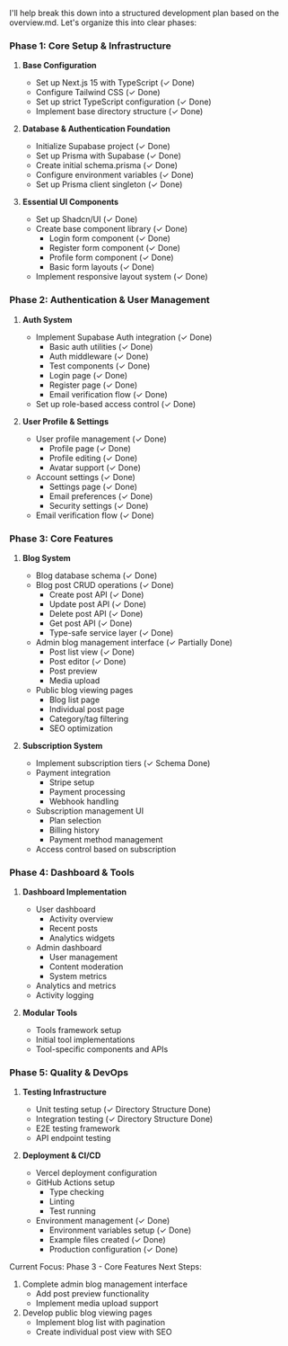 I'll help break this down into a structured development plan based on the overview.md. Let's organize this into clear phases:

### Phase 1: Core Setup & Infrastructure
1. **Base Configuration**
   - Set up Next.js 15 with TypeScript (✓ Done)
   - Configure Tailwind CSS (✓ Done)
   - Set up strict TypeScript configuration (✓ Done)
   - Implement base directory structure (✓ Done)

2. **Database & Authentication Foundation**
   - Initialize Supabase project (✓ Done)
   - Set up Prisma with Supabase (✓ Done)
   - Create initial schema.prisma (✓ Done)
   - Configure environment variables (✓ Done)
   - Set up Prisma client singleton (✓ Done)

3. **Essential UI Components**
   - Set up Shadcn/UI (✓ Done)
   - Create base component library (✓ Done)
     - Login form component (✓ Done)
     - Register form component (✓ Done)
     - Profile form component (✓ Done)
     - Basic form layouts (✓ Done)
   - Implement responsive layout system (✓ Done)

### Phase 2: Authentication & User Management
1. **Auth System**
   - Implement Supabase Auth integration (✓ Done)
     - Basic auth utilities (✓ Done)
     - Auth middleware (✓ Done)
     - Test components (✓ Done)
     - Login page (✓ Done)
     - Register page (✓ Done)
     - Email verification flow (✓ Done)
   - Set up role-based access control (✓ Done)

2. **User Profile & Settings**
   - User profile management (✓ Done)
     - Profile page (✓ Done)
     - Profile editing (✓ Done)
     - Avatar support (✓ Done)
   - Account settings (✓ Done)
     - Settings page (✓ Done)
     - Email preferences (✓ Done)
     - Security settings (✓ Done)
   - Email verification flow (✓ Done)

### Phase 3: Core Features
1. **Blog System**
   - Blog database schema (✓ Done)
   - Blog post CRUD operations (✓ Done)
     - Create post API (✓ Done)
     - Update post API (✓ Done)
     - Delete post API (✓ Done)
     - Get post API (✓ Done)
     - Type-safe service layer (✓ Done)
   - Admin blog management interface (✓ Partially Done)
     - Post list view (✓ Done)
     - Post editor (✓ Done)
     - Post preview
     - Media upload
   - Public blog viewing pages
     - Blog list page
     - Individual post page
     - Category/tag filtering
     - SEO optimization

2. **Subscription System**
   - Implement subscription tiers (✓ Schema Done)
   - Payment integration
     - Stripe setup
     - Payment processing
     - Webhook handling
   - Subscription management UI
     - Plan selection
     - Billing history
     - Payment method management
   - Access control based on subscription

### Phase 4: Dashboard & Tools
1. **Dashboard Implementation**
   - User dashboard
     - Activity overview
     - Recent posts
     - Analytics widgets
   - Admin dashboard
     - User management
     - Content moderation
     - System metrics
   - Analytics and metrics
   - Activity logging

2. **Modular Tools**
   - Tools framework setup
   - Initial tool implementations
   - Tool-specific components and APIs

### Phase 5: Quality & DevOps
1. **Testing Infrastructure**
   - Unit testing setup (✓ Directory Structure Done)
   - Integration testing (✓ Directory Structure Done)
   - E2E testing framework
   - API endpoint testing

2. **Deployment & CI/CD**
   - Vercel deployment configuration
   - GitHub Actions setup
     - Type checking
     - Linting
     - Test running
   - Environment management (✓ Done)
     - Environment variables setup (✓ Done)
     - Example files created (✓ Done)
     - Production configuration (✓ Done)

Current Focus: Phase 3 - Core Features
Next Steps: 
1. Complete admin blog management interface
   - Add post preview functionality
   - Implement media upload support
2. Develop public blog viewing pages
   - Implement blog list with pagination
   - Create individual post view with SEO
